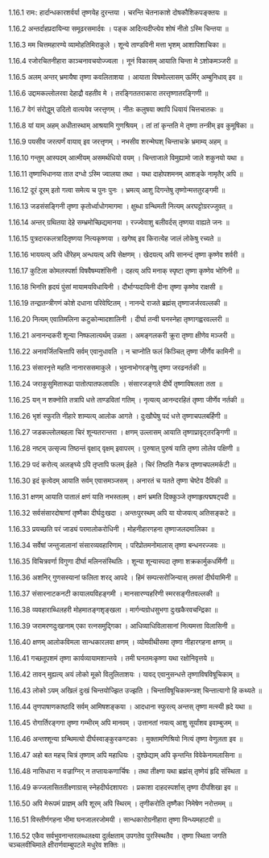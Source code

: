 1.16.1
रामः:
हार्दान्धकारशर्वर्या तृष्णयेह दुरन्तया ।
चरन्ति चेतनाकाशे दोषकौशिकपङ्क्तयः ॥


1.16.2
अन्तर्दाहप्रदायिन्या समूढरसमार्दवः ।
पङ्क आदित्यदीप्त्येव शोषं नीतो ऽस्मि चिन्तया ॥


1.16.3
मम चित्तमहारण्ये व्यामोहतिमिराकुले ।
शून्ये ताण्डविनी मत्ता भृशम् आशापिशाचिका ॥


1.16.4
रजोरचितनीहारा काञ्चनावचयोज्ज्वला ।
नूनं विकासम् आयाति चिन्ता मे ऽशोकमञ्जरी ॥


1.16.5
अलम् अन्तर् भ्रमायैषा तृष्णा कवलिताशया ।
आयाता विषमोल्लासम् ऊर्मिर् अम्बुनिधाव् इव ॥


1.16.6
उद्दामकल्लोलरवा देहाद्रौ वहतीव मे ।
तरङ्गिततराकारा तरत्तृष्णातरङ्गिणी ॥


1.16.7
वेगं संरोद्धुम् उदितो वात्ययेव जरत्तृणम् ।
नीतः कलुषया क्वापि धियायं चित्तचातकः ॥


1.16.8
यां याम् अहम् अधीतास्थाम् आश्रयामि गुणश्रियम् ।
तां तां कृन्तति मे तृष्णा तन्त्रीम् इव कुमूषिका ॥


1.16.9
पयसीव जरत्पर्णं वायाव् इव जरत्तृणम् ।
नभसीव शरन्मेघश् चिन्ताचक्रे भ्रमाम्य् अहम् ॥


1.16.10
गन्तुम् आस्पदम् आत्मीयम् असमर्थधियो वयम् ।
चिन्ताजाले विमुह्यामो जाले शकुनयो यथा ॥


1.16.11
तृष्णाभिधानया तात दग्धो ऽस्मि ज्वालया तथा ।
यथा दाहोपशमनम् आशङ्के नामृतैर् अपि ॥


1.16.12
दूरं दूरम् इतो गत्वा समेत्य च पुनः पुनः ।
भ्रमत्य् आशु दिगन्तेषु तृष्णोन्मत्ततुरङ्गमी ॥


1.16.13
जडसंसङ्गिनी तृष्णा कृतोर्ध्वाधोगमागमा ।
क्षुब्धा ग्रन्थिमती नित्यम् अरघट्टोग्ररज्जुवत् ॥


1.16.14
अन्तर् ग्रथितया देहे सम्भ्रमोच्छिद्यमानया ।
रज्ज्वेवाशु बलीवर्दस् तृष्णया वाह्यते जनः ॥


1.16.15
पुत्रदारकलत्रादितृष्णया नित्यकृष्णया ।
खगेष्व् इव किरात्येह जालं लोकेषु रच्यते ॥


1.16.16
भाययत्य् अपि धीरेहम् अन्धयत्य् अपि सेक्षणम् ।
खेदयत्य् अपि सानन्दं तृष्णा कृष्णेव शर्वरी ॥


1.16.17
कुटिला कोमलस्पर्शा विषवैषम्यशंसिनी ।
दहत्य् अपि मनाक् स्पृष्टा तृष्णा कृष्णेव भोगिनी ॥


1.16.18
भिनत्ति हृदयं पुंसां मायामयविधायिनी ।
दौर्भाग्यदायिनी दीना तृष्णा कृष्णेव राक्षसी ॥


1.16.19
तन्द्रातन्त्रीगणं कोशे दधाना परिवेष्टितम् ।
नानन्दे राजते ब्रह्मंस् तृष्णाजर्जरवल्लकी ॥


1.16.20
नित्यम् एवातिमलिना कटुकोन्मादशालिनी ।
दीर्घा तन्वी घनस्नेहा तृष्णागह्वरवल्लरी ॥


1.16.21
अनानन्दकरी शून्या निष्फलात्यर्थम् उन्नता ।
अमङ्गलकरी क्रूरा तृष्णा क्षीणेव मञ्जरी ॥


1.16.22
अनावर्जितचित्तापि सर्वम् एवानुधावति ।
न चाप्नोति फलं किञ्चित् तृष्णा जीर्णेव कामिनी ॥


1.16.23
संसारनृत्ते महति नानारससमाकुले ।
भुवनाभोगरङ्गेषु तृष्णा जरढनर्तकी ॥


1.16.24
जराकुसुमितारूढा पातोत्पातफलावलिः ।
संसारजङ्गले दीर्घे तृष्णाविषलता तता ॥


1.16.25
यन् न शक्नोति तत्रापि धत्ते ताण्डवितां गतिम् ।
नृत्यत्य् आनन्दरहितं तृष्णा जीर्णेव नर्तकी ॥


1.16.26
भृशं स्फुरति नीहारे शाम्यत्य् आलोक आगते ।
दुःखौघेषु पदं धत्ते तृष्णाचपलबर्हिणी ॥


1.16.27
जडकल्लोलबहला चिरं शून्यतरान्तरा ।
क्षणम् उल्लासम् आयाति तृष्णाप्रावृट्तरङ्गिणी ॥


1.16.28
नष्टम् उत्सृज्य तिष्ठन्तं वृक्षाद् वृक्षम् इवापरम् ।
पुरुषात् पुरुषं याति तृष्णा लोलेव पक्षिणी ॥


1.16.29
पदं करोत्य् अलङ्घ्ये ऽपि तृप्तापि फलम् ईहते ।
चिरं तिष्ठति नैकत्र तृष्णाचपलमर्कटी ॥


1.16.30
इदं कृत्वेदम् आयाति सर्वम् एवासमञ्जसम् ।
अनारतं च यतते तृष्णा चेष्टेव दैविकी ॥


1.16.31
क्षणम् आयाति पातालं क्षणं याति नभस्तलम् ।
क्षणं भ्रमति दिक्कुञ्जे तृष्णाहृत्पद्मषट्पदी ॥


1.16.32
सर्वसंसारदोषाणां तृष्णैका दीर्घदुःखदा ।
अन्तःपुरस्थम् अपि या योजयत्य् अतिसङ्कटे ॥


1.16.33
प्रयच्छति परं जाड्यं परमालोकरोधिनी ।
मोहनीहारगहना तृष्णाजलदमालिका ॥


1.16.34
सर्वेषां जन्तुजालानां संसारव्यवहारिणाम् ।
परिप्रोतमनोमालास् तृष्णा बन्धनरज्जवः ॥


1.16.35
विचित्रवर्णा विगुणा दीर्घा मलिनसंस्थितिः ।
शून्या शून्यास्पदा तृष्णा शक्रकार्मुकधर्मिणी ॥


1.16.36
अशनिर् गुणसस्यानां फलिता शरद् आपदे ।
हिमं सम्पत्सरोजिन्यास् तमसां दीर्घयामिनी ॥


1.16.37
संसारनाटकनटी कायालयविहङ्गमी ।
मानसारण्यहरिणी स्मरसङ्गीतवल्लकी ॥


1.16.38
व्यवहाराब्धिलहरी मोहमातङ्गशृङ्खला ।
मार्गन्यग्रोधसुभगा दुःखकैरवचन्द्रिका ॥


1.16.39
जरामरणदुःखानाम् एका रत्नसमुद्गिका ।
आधिव्याधिविलासानां नित्यमत्ता विलासिनी ॥


1.16.40
क्षणम् आलोकविमला सान्धकारलवा क्षणम् ।
व्योमवीथीसमा तृष्णा नीहारगहना क्षणम् ॥


1.16.41
गच्छतूपशमं तृष्णा कार्यव्यायामशान्तये ।
तमी घनतमःकृष्णा यथा रक्षोनिवृत्तये ॥


1.16.42
तावन् मुह्यत्य् अयं लोको मूको विलुलिताशयः ।
यावद् एवानुसन्धत्ते तृष्णाविषविषूचिकाम् ॥


1.16.43
लोको ऽयम् अखिलं दुःखं चिन्तयोज्झित उज्झति ।
चिन्ताविषूचिकामन्त्रश् चिन्तात्यागो हि कथ्यते ॥


1.16.44
तृणपाषाणकाष्ठादि सर्वम् आमिषशङ्कया ।
आदधाना स्फुरत्य् अन्तस् तृष्णा मत्स्यी ह्रदे यथा ॥


1.16.45
रोगार्तिरङ्गगा तृष्णा गम्भीरम् अपि मानवम् ।
उत्तानतां नयत्य् आशु सूर्यांशव इवाम्बुजम् ॥


1.16.46
अन्तश्शून्या ग्रन्थिमत्यो दीर्घस्वाङ्कुरकण्टकाः ।
मुक्तामणिश्रियो नित्यं तृष्णा वेणुलता इव ॥


1.16.47
अहो बत महच् चित्रं तृष्णाम् अपि महाधियः ।
दुश्छेद्याम् अपि कृन्तन्ति विवेकेनामलासिना ॥


1.16.48
नासिधारा न वज्राग्निर् न तप्तायःकणार्चिषः ।
तथा तीक्ष्णा यथा ब्रह्मंस् तृष्णेयं हृदि संस्थिता ॥


1.16.49
कज्जलासिततीक्ष्णाग्रास् स्नेहदीर्घदशापराः ।
प्रकाशा दाहदस्पर्शास् तृष्णा दीपशिखा इव ॥


1.16.50
अपि मेरूपमं प्राज्ञम् अपि शूरम् अपि स्थिरम् ।
तृणीकरोति तृष्णैका निमेषेण नरोत्तमम् ॥


1.16.51
विस्तीर्णगहना भीमा घनजालरजोमयी ।
सान्धकारोग्रनीहारा तृष्णा विन्ध्यमहाटवी ॥


1.16.52
एकैव सर्वभुवनान्तरलब्धलक्ष्या दुर्लक्षताम् उपगतेव पुरस्स्थितैव ।
तृष्णा स्थिता जगति चञ्चलवीचिमाले क्षीरार्णवाम्बुपटले मधुरेव शक्तिः ॥

